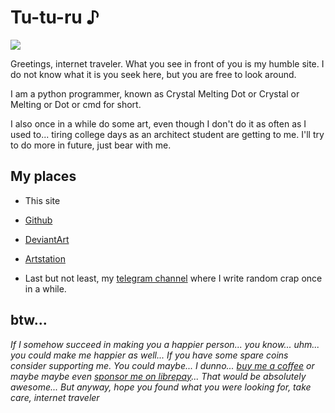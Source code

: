 # Tu-tu-ru ♪

![](https://avatars3.githubusercontent.com/u/48290258?s=400&u=f8051e8903714fb7e095aa544fef9bcef9689c7a&v=4)

Greetings, internet traveler. What you see in front of you is my humble site. I do not know what it is you seek here, but you are free to look around.

I am a python programmer, known as Crystal Melting Dot or Crystal or Melting or Dot or cmd for short.

I also once in a while do some art, even though I don't do it as often as I used to... tiring college days as an architect student are getting to me. I'll try to do more in future, just bear with me.

## My places

- This site

- [Github](https://github.com/cmd410)

- [DeviantArt](https://www.deviantart.com/cmd410)

- [Artstation](https://cmd410.artstation.com/)

- Last but not least, my [telegram channel](https://t.me/spacialdot) where I write  random crap once in a while.


## btw...

  _If I somehow succeed in making you a happier person... you know... uhm... you could make me happier as well... If you have some spare coins consider supporting me. You could maybe... I dunno... [buy me a coffee](https://www.buymeacoffee.com/cmd410) or maybe maybe even [sponsor me on librepay](https://liberapay.com/CrystalMeltingDot/)... That would be absolutely awesome... But anyway, hope you found what you were looking for, take care, internet traveler_

